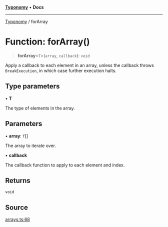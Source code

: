 [**Typonomy**](../README.md) • **Docs**

***

[Typonomy](../globals.md) / forArray

# Function: forArray()

> **forArray**\<`T`\>(`array`, `callback`): `void`

Apply a callback to each element in an array,
unless the callback throws `BreakExecution`,
in which case further execution halts.

## Type parameters

• **T**

The type of elements in the array.

## Parameters

• **array**: `T`[]

The array to iterate over.

• **callback**

The callback function to apply to each element and index.

## Returns

`void`

## Source

[arrays.ts:68](https://github.com/softcraft-development/typonomy/blob/bcea019d216cf7f686cf96fe07d66281dfcae070/src/arrays.ts#L68)
